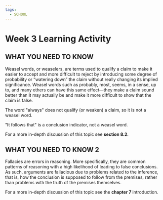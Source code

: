 ```yaml
---
tags:
  - SCHOOL
---
```


# Week 3 Learning Activity

## WHAT YOU NEED TO KNOW

Weasel words, or weaselers, are terms used to qualify a claim to make it easier to accept and more difficult to reject by introducing some degree of probability or “watering down” the claim without really changing its implied significance. Weasel words such as probably, most, seems, in a sense, up to, and many others can have this same effect—they make a claim sound better than it may actually be and make it more difficult to show that the claim is false.

The word "always" does not qualify (or weaken) a claim, so it is not a weasel word.

"It follows that" is a conclusion indicator, not a weasel word.

For a more in-depth discussion of this topic see **section 8.2**.

## WHAT YOU NEED TO KNOW 2

Fallacies are errors in reasoning. More specifically, they are common patterns of reasoning with a high likelihood of leading to false conclusions. As such, arguments are fallacious due to problems related to the inference, that is, how the conclusion is supposed to follow from the premises, rather than problems with the truth of the premises themselves.

For a more in-depth discussion of this topic see the **chapter 7** introduction.
